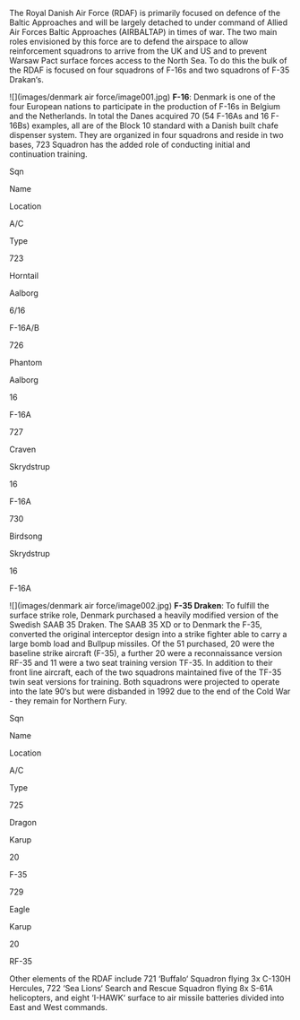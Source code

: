 The Royal Danish Air Force (RDAF) is primarily focused on defence of the Baltic Approaches and will be largely detached to under command of Allied Air Forces Baltic Approaches (AIRBALTAP) in times of war. The two main roles envisioned by this force are to defend the airspace to allow reinforcement squadrons to arrive from the UK and US and to prevent Warsaw Pact surface forces access to the North Sea. To do this the bulk of the RDAF is focused on four squadrons of F-16s and two squadrons of F-35 Drakan‘s.

![](images/denmark air force/image001.jpg) **F-16**: Denmark is one of the four European nations to participate in the production of F-16s in Belgium and the Netherlands. In total the Danes acquired 70 (54 F-16As and 16 F-16Bs) examples, all are of the Block 10 standard with a Danish built chafe dispenser system. They are organized in four squadrons and reside in two bases, 723 Squadron has the added role of conducting initial and continuation training.

Sqn

Name

Location

A/C

Type

723

Horntail

Aalborg

6/16

F-16A/B

726

Phantom

Aalborg

16

F-16A

727

Craven

Skrydstrup

16

F-16A

730

Birdsong

Skrydstrup

16

F-16A

![](images/denmark air force/image002.jpg) **F-35 Draken**: To fulfill the surface strike role, Denmark purchased a heavily modified version of the Swedish SAAB 35 Draken. The SAAB 35 XD or to Denmark the F-35, converted the original interceptor design into a strike fighter able to carry a large bomb load and Bullpup missiles. Of the 51 purchased, 20 were the baseline strike aircraft (F-35), a further 20 were a reconnaissance version RF-35 and 11 were a two seat training version TF-35. In addition to their front line aircraft, each of the two squadrons maintained five of the TF-35 twin seat versions for training. Both squadrons were projected to operate into the late 90‘s but were disbanded in 1992 due to the end of the Cold War - they remain for Northern Fury.

Sqn

Name

Location

A/C

Type

725

Dragon

Karup

20

F-35

729

Eagle

Karup

20

RF-35

Other elements of the RDAF include 721 ‘Buffalo‘ Squadron flying 3x C-130H Hercules, 722 ‘Sea Lions‘ Search and Rescue Squadron flying 8x S-61A helicopters, and eight ‘I-HAWK‘ surface to air missile batteries divided into East and West commands.
